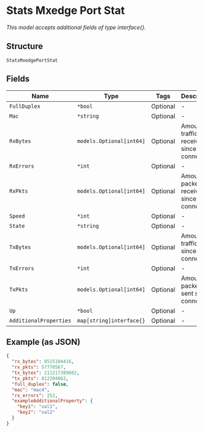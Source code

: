 
# Stats Mxedge Port Stat

*This model accepts additional fields of type interface{}.*

## Structure

`StatsMxedgePortStat`

## Fields

| Name | Type | Tags | Description |
|  --- | --- | --- | --- |
| `FullDuplex` | `*bool` | Optional | - |
| `Mac` | `*string` | Optional | - |
| `RxBytes` | `models.Optional[int64]` | Optional | Amount of traffic received since connection |
| `RxErrors` | `*int` | Optional | - |
| `RxPkts` | `models.Optional[int64]` | Optional | Amount of packets received since connection |
| `Speed` | `*int` | Optional | - |
| `State` | `*string` | Optional | - |
| `TxBytes` | `models.Optional[int64]` | Optional | Amount of traffic sent since connection |
| `TxErrors` | `*int` | Optional | - |
| `TxPkts` | `models.Optional[int64]` | Optional | Amount of packets sent since connection |
| `Up` | `*bool` | Optional | - |
| `AdditionalProperties` | `map[string]interface{}` | Optional | - |

## Example (as JSON)

```json
{
  "rx_bytes": 8515104416,
  "rx_pkts": 57770567,
  "tx_bytes": 211217389682,
  "tx_pkts": 812204062,
  "full_duplex": false,
  "mac": "mac4",
  "rx_errors": 252,
  "exampleAdditionalProperty": {
    "key1": "val1",
    "key2": "val2"
  }
}
```


